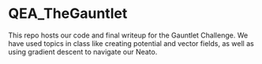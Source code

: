 # QEA_TheGauntlet
This repo hosts our code and final writeup for the Gauntlet Challenge.
We have used topics in class like creating potential and vector fields, as well as using gradient descent to navigate our Neato.
